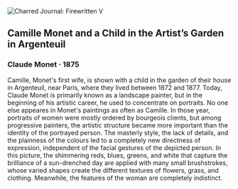 <div class="artwork-of-the-day">
  <div class="container">
    <div class="img-wrapper">
      <img
        src="https://uploads0.wikiart.org/images/claude-monet/madame-monet-and-child(1).jpg!Large.jpg"
        alt="Charred Journal: Firewritten V" />
    </div>
    <div class="artwork-detail">
      <div class="artwork-origin"> 
        <h2 class="artwork-name">Camille Monet and a Child in the Artist’s Garden in Argenteuil</h2>
        <h3 class="artist">
          Claude Monet
                    ·  1875
        </h3>
      </div>
      <p class="description">
        <span class="artwork-description-text ng-binding" ng-bind-html="viewModel.ArtworkOfTheDay.Description | unsafe">Camille, Monet's first wife, is shown with a child in the garden of their house in Argenteuil, near Paris, where they lived between 1872 and 1877. Today, Claude Monet is primarily known as a landscape painter, but in the beginning of his artistic career, he used to concentrate on portraits. No one else appeares in Monet's paintings as often as Camille. In those year, portraits of women were mostly ordered by bourgeois clients, but among progressive painters, the artistic structure became more important than the identity of the portrayed person. The masterly style, the lack of details, and the plainness of the colours led to a completely new directness of expression, independent of the facial gestures of the depicted person. In this picture, the shimmering reds, blues, greens, and white that capture the brilliance of a sun-drenched day are applied with many small brushstrokes, whose varied shapes create the different textures of flowers, grass, and clothing. Meanwhile, the features of the woman are completely indistinct.</span>
                        <div class="text-shadow-container" ng-show="showShadow" style=""></div>
      </p>
    </div>
  </div>

</div>
